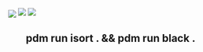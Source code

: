 <img align="center" src="https://github-readme-stats.vercel.app/api/top-langs/?username=LeandroVish&theme=midnight-purple&layout=compact&hide=html,css,scss,shell,procfile&bg_color=00000000">
<img src="https://github-readme-stats.vercel.app/api?username=LeandroVish&show_icons=true&bg_color=00000000">
<img src="https://github-readme-stats.vercel.app/api/top-langs/?username=LeandroVish&hide_progress=true&bg_color=00000000">

<h2>
  <ul class=code>
    pdm run isort . && pdm run black .
  </ul>
</h2>
<style>
  .class {
    color: red
  }
</style>
